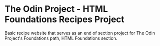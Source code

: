 # The Odin Project - HTML Foundations Recipes Project

Basic recipe website that serves as an end of section project for The Odin Project's Foundations path, HTML Foundations section.
